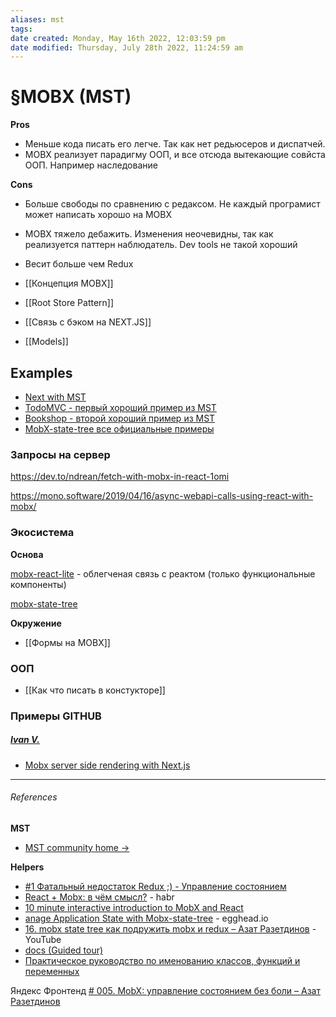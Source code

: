```yaml
---
aliases: mst
tags: 
date created: Monday, May 16th 2022, 12:03:59 pm
date modified: Thursday, July 28th 2022, 11:24:59 am
---
```


# §MOBX (MST)

**Pros**
- Меньше кода писать его легче. Так как нет редьюсеров и диспатчей.
- MOBX реализует парадигму ООП, и все отсюда вытекающие совйста ООП. Например наследование

**Cons**
- Больше свободы по сравнению с редаксом. Не каждый програмист может написать хорошо на MOBX
- MOBX тяжело дебажить. Изменения неочевидны, так как реализуется паттерн наблюдатель. Dev tools не такой хороший
- Весит больше чем Redux

- [[Концепция MOBX]]
- [[Root Store Pattern]]
- [[Связь с бэком на NEXT.JS]]
- [[Models]]

## Examples

- [Next with MST](https://github.com/vercel/next.js/tree/canary/examples/with-mobx-state-tree-typescript)
- [TodoMVC - первый хороший пример из MST](https://github.com/mobxjs/mobx-state-tree/tree/master/packages/mst-example-todomvc)
- [Bookshop - второй хороший пример из MST](https://github.com/mobxjs/mobx-state-tree/tree/master/packages/mst-example-bookshop)
- [MobX-state-tree все официальные примеры](https://mobx-state-tree.js.org/intro/examples)

### Запросы на сервер

https://dev.to/ndrean/fetch-with-mobx-in-react-1omi

https://mono.software/2019/04/16/async-webapi-calls-using-react-with-mobx/

### Экосистема

**Основа**

[mobx-react-lite](https://github.com/mobxjs/mobx/tree/main/packages/mobx-react-lite) - облегченая связь с реактом (только функциональные компоненты)

[mobx-state-tree]()

**Окружение**

- [[Формы на MOBX]]

### ООП

- [[Как что писать в констукторе]]

### Примеры GITHUB

##### [Ivan V.](https://dev.to/ivandotv)

- [Mobx server side rendering with Next.js](https://github.com/ivandotv/mobx-nextjs-root-store)

---

###### References

**MST**

- [MST community home →](https://github.com/mobxjs/mobx-state-tree/discussions)

**Helpers**

- [#1 Фатальный недостаток Redux ;) - Управление состоянием](https://www.youtube.com/watch?v=GJANg9rMo5Y&list=PLZTsCOAKJJ_b_qj0W5-9XVKnu769iBXR5&index=7)
- [React + Mobx: в чём смысл?](https://habr.com/ru/post/471048/) - habr
- [10 minute interactive introduction to MobX and React](https://mobx.js.org/getting-started)
- [anage Application State with Mobx-state-tree](https://egghead.io/courses/manage-application-state-with-mobx-state-tree) - egghead.io
- [16. mobx state tree как подружить mobx и redux – Азат Разетдинов](https://www.youtube.com/watch?v=OqejxNwq2Y8&t=1686s&ab_channel=%D0%A0%D0%B0%D0%B7%D1%80%D0%B0%D0%B1%D0%BE%D1%82%D0%BA%D0%B0) - YouTube
- [docs (Guided tour)](https://mobx.js.org/about-this-documentation.html#:~:text=6%20cheat%20sheet-,Guided%20tour,-To%20get%20an)
- [Практическое руководство по именованию классов, функций и переменных](https://habr.com/ru/post/558874/)

Яндекс Фронтенд [# 005. MobX: управление состоянием без боли – Азат Разетдинов](https://www.youtube.com/watch?v=9rZeCNLfeuk&t=59s&ab_channel=%D0%A4%D1%80%D0%BE%D0%BD%D1%82%D0%B5%D0%BD%D0%B4)
